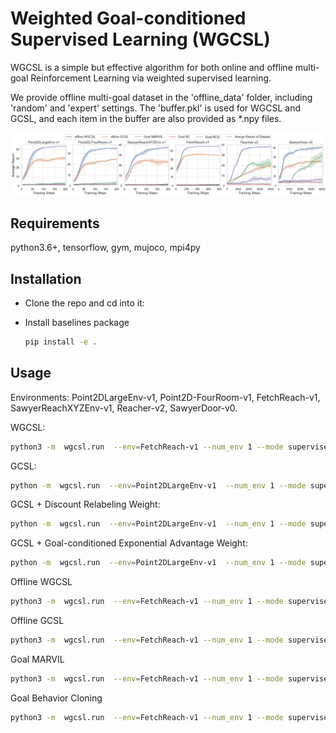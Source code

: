 # Weighted Goal-conditioned Supervised Learning (WGCSL)
WGCSL is a simple but effective algorithm for both online and offline multi-goal Reinforcement Learning via weighted supervised learning. 

We provide offline multi-goal dataset in the 'offline_data' folder, including 'random' and 'expert' settings. The 'buffer.pkl' is used for WGCSL and GCSL, and each item in the buffer are also provided as *.npy files.

<div style="text-align: center;">
<img src="pics/offline_random.png" >
</div>


## Requirements
python3.6+, tensorflow, gym, mujoco, mpi4py

## Installation
- Clone the repo and cd into it:

- Install baselines package
    ```bash
    pip install -e .
    ```


## Usage
Environments: Point2DLargeEnv-v1, Point2D-FourRoom-v1, FetchReach-v1, SawyerReachXYZEnv-v1, Reacher-v2, SawyerDoor-v0.

WGCSL: 
```bash
python3 -m  wgcsl.run  --env=FetchReach-v1 --num_env 1 --mode supervised --log_path ~/${path_name} --su_method gamma_exp_adv_clip10 
```

GCSL:
```bash
python -m  wgcsl.run  --env=Point2DLargeEnv-v1  --num_env 1 --mode supervised
```

GCSL + Discount Relabeling Weight:
```bash
python -m  wgcsl.run  --env=Point2DLargeEnv-v1  --num_env 1 --mode supervised --su_method gamma
```

GCSL + Goal-conditioned Exponential Advantage Weight:
```bash
python -m  wgcsl.run  --env=Point2DLargeEnv-v1  --num_env 1 --mode supervised --su_method exp_adv
```

Offline WGCSL
```bash
python3 -m  wgcsl.run  --env=FetchReach-v1 --num_env 1 --mode supervised  --random_init 0 --load_path ./offline_data/random/FetchReach-v1/ --load_buffer --su_method gamma_exp_adv_clip10
```

Offline GCSL
```bash
python3 -m  wgcsl.run  --env=FetchReach-v1 --num_env 1 --mode supervised  --random_init 0 --load_path ./offline_data/random/FetchReach-v1/ --load_buffer
```

Goal MARVIL
```bash
python3 -m  wgcsl.run  --env=FetchReach-v1 --num_env 1 --mode supervised  --random_init 0 --load_path ./offline_data/random/FetchReach-v1/ --load_buffer  --su_method exp_adv  --no_relabel True 
```

Goal Behavior Cloning
```bash
python3 -m  wgcsl.run  --env=FetchReach-v1 --num_env 1 --mode supervised  --random_init 0 --load_path ./offline_data/random/FetchReach-v1/ --load_buffer   --no_relabel True 
```